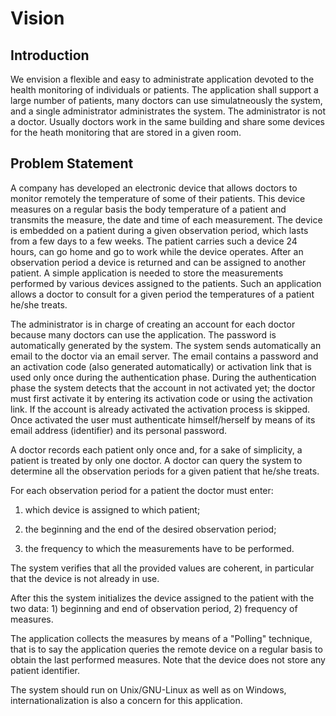 # Vision

## Introduction

We envision a flexible and easy to administrate application devoted to the health monitoring of individuals or patients. The application shall support a large number of patients, many doctors can use simulatneously the system, and a single administrator administrates the system. The administrator is not a doctor. Usually doctors work in the same building and share some devices for the heath monitoring that are stored in a given room. 

## Problem Statement

A company has developed an electronic device that allows doctors to monitor remotely the temperature of some of their patients. This device measures on a regular basis the body temperature of a patient and transmits the measure, the date and time of each measurement. The device is embedded on a patient during a given observation period, which lasts from a few days to a few weeks. The patient carries such a device 24 hours, can go home and go to work while the device operates. After an observation period a device is returned and can be assigned to another patient. A simple application is needed to store the measurements performed by various devices assigned to the patients. Such an application allows a doctor to consult for a given period the temperatures of a patient he/she treats. 

The administrator is in charge of creating an account for each doctor because many doctors can use the application. The password is automatically generated by the system. The system sends automatically an email to the doctor via an email server. The email contains a password and an activation code (also generated automatically) or activation link that is used only once during the authentication phase. During the authentication phase the system detects that the account in not activated yet; the doctor must first activate it by entering its activation code or using the activation link. If the account is already activated the activation process is skipped. Once activated the user must authenticate himself/herself by means of its email address (identifier) and its personal password. 

A doctor records each patient only once and, for a sake of simplicity, a patient is treated by only one doctor. A doctor can query the system to determine all the observation periods for a given patient that he/she treats.

For each observation period for a patient the doctor must enter:

1. which device is assigned to which patient;

2. the beginning and the end of the desired observation period;

3. the frequency to which the measurements have to be performed.

The system verifies that all the provided values are coherent, in particular that the device is not already in use.

After this the system initializes the device assigned to the patient with the two data: 1) beginning and end of observation period, 2) frequency of measures.

The application collects the measures by means of a "Polling" technique, that is to say the application queries the remote device on a regular basis to obtain the last performed measures. Note that the device does not store any patient identifier.

The system should run on Unix/GNU-Linux as well as on Windows, internationalization is also a concern for this application.

